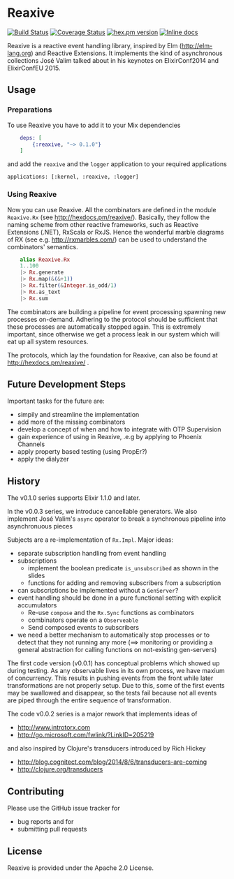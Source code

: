 # Reaxive

[![Build Status](https://travis-ci.org/alfert/reaxive.svg?branch=master)](https://travis-ci.org/alfert/reaxive)
[![Coverage Status](https://coveralls.io/repos/alfert/reaxive/badge.png?branch=master)](https://coveralls.io/r/alfert/reaxive?branch=master)
[![hex.pm version](https://img.shields.io/hexpm/v/reaxive.svg?style=flat)](https://hex.pm/packages/reaxive)
[![Inline docs](http://inch-ci.org/github/alfert/reaxive.svg?branch=master&style=flat-square)](http://inch-ci.org/github/alfert/reaxive)

Reaxive is a reactive event handling library, inspired by Elm (http://elm-lang.org) and Reactive Extensions. It implements the kind of asynchronous collections José Valim talked
about in his keynotes on ElixirConf2014 and ElixirConfEU 2015.

## Usage

### Preparations
To use Reaxive you have to add it to your Mix dependencies

```elixir
	deps: [
		{:reaxive, "~> 0.1.0"}
	]
```

and add the `reaxive` and the `logger` application to your required applications

	applications: [:kernel, :reaxive, :logger]

### Using Reaxive

Now you can use Reaxive. All the combinators are defined in the module
`Reaxive.Rx` (see http://hexdocs.pm/reaxive/). Basically, they follow the
naming scheme from other reactive frameworks, such as Reactive Extensions
(.NET), RxScala or RxJS. Hence the wonderful marble diagrams of RX (see e.g.
http://rxmarbles.com/) can be used to understand the combinators' semantics.

```elixir
	alias Reaxive.Rx
	1..100
	|> Rx.generate
	|> Rx.map(&(&+1))
	|> Rx.filter(&Integer.is_odd/1)
	|> Rx.as_text
	|> Rx.sum
```

The combinators are building a pipeline for event processing spawning new
processes on-demand. Adhering to the protocol should be sufficient that these
processes are automatically stopped again. This is extremely important, since otherwise
we get a process leak in our system which will eat up all system resources.

The protocols, which lay the foundation for Reaxive, can also be found at
http://hexdocs.pm/reaxive/ .

## Future Development Steps

Important tasks for the future are:

* simpily and streamline the implementation
* add more of the missing combinators
* develop a concept of when and how to integrate with OTP Supervision
* gain experience of using in Reaxive, .e.g by applying to Phoenix Channels
* apply property based testing (using PropEr?)
* apply the dialyzer

## History
The v0.1.0 series supports Elixir 1.1.0 and later.

In the v0.0.3 series, we introduce cancellable generators. We also implement
José Valim's `async` operator to break a synchronous pipeline into
asynchronuous pieces

Subjects are a re-implementation of `Rx.Impl`. Major ideas:

* separate subscription handling from event handling
* subscriptions
  * implement the boolean predicate `is_unsubscribed` as shown in the slides
  * functions for adding and removing subscribers from a subscription
* can subscriptions be implemented without a `GenServer`?
* event handling should be done in a pure functional setting with explicit accumulators
  * Re-use `compose` and the `Rx.Sync` functions as combinators
  * combinators operate on a `Observeable`
  * Send composed events to subscribers
* we need a better mechanism to automatically stop processes or to detect that
  they not running any more (==> monitoring or providing a general abstraction for
  calling functions on not-existing gen-servers)



The first code version (v0.0.1) has conceptual problems which showed up during testing.
As any observable lives in its own  process, we have maxium of concurrency.
This results in pushing events from the front while later transformations are
not properly setup. Due to this, some of the first events may be swallowed and
disappear, so the tests fail because not all events are piped through the
entire sequence of transformation.

The code v0.0.2 series is a major rework that implements ideas of

* http://www.introtorx.com
* http://go.microsoft.com/fwlink/?LinkID=205219

and also inspired by Clojure's transducers introduced by Rich Hickey

* http://blog.cognitect.com/blog/2014/8/6/transducers-are-coming
* http://clojure.org/transducers


## Contributing

Please use the GitHub issue tracker for

* bug reports and for
* submitting pull requests

## License

Reaxive is provided under the Apache 2.0 License.
